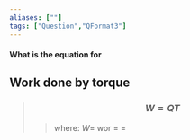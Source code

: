 ```yaml
---
aliases: [""]
tags: ["Question","QFormat3"]
---
```


#### What is the equation for
## Work done by torque

> ### $$ W = QT $$ 
>> where:
>> $W=$ wor
>> $=$
>> $=$
